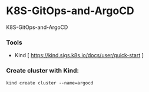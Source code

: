 # K8S-GitOps-and-ArgoCD
K8S-GitOps-and-ArgoCD

### Tools
- Kind [ https://kind.sigs.k8s.io/docs/user/quick-start ]

### Create cluster with Kind:
```
kind create cluster --name=argocd
```

